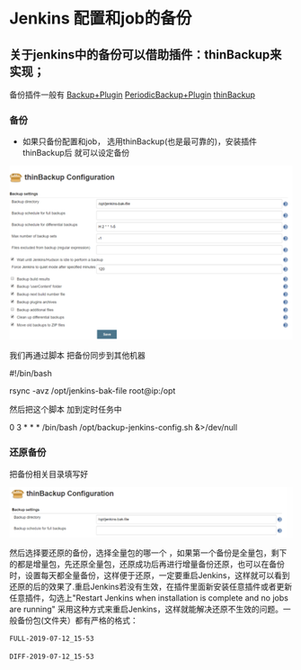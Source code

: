 # Jenkins 配置和job的备份

## 关于jenkins中的备份可以借助插件：thinBackup来实现；

备份插件一般有 [Backup+Plugin](https://wiki.jenkins.io/display/JENKINS/Backup+Plugin)  [PeriodicBackup+Plugin](https://wiki.jenkins.io/display/JENKINS/PeriodicBackup+Plugin)  [thinBackup](https://wiki.jenkins.io/display/JENKINS/thinBackup)

### 备份

- 如果只备份配置和job， 选用thinBackup(也是最可靠的)，安装插件thinBackup后 就可以设定备份

![1562902646542](images/1562902646542.png)



我们再通过脚本 把备份同步到其他机器

\#!/bin/bash

rsync  -avz  /opt/jenkins-bak-file   root@ip:/opt  

然后把这个脚本 加到定时任务中

0 3 * * * /bin/bash /opt/backup-jenkins-config.sh &>/dev/null 

### 还原备份

把备份相关目录填写好

![1562902678514](images/1562902678514.png)

然后选择要还原的备份，选择全量包的哪一个 ，如果第一个备份是全量包，剩下的都是增量包，先还原全量包，还原成功后再进行增量备份还原，也可以在备份时，设置每天都全量备份，这样便于还原，一定要重启Jenkins，这样就可以看到还原的后的效果了.重启Jenkins若没有生效，在插件里面新安装任意插件或者更新任意插件，勾选上"Restart Jenkins when installation is complete and no jobs are running"  采用这种方式来重启Jenkins，这样就能解决还原不生效的问题。一般备份包(文件夹）都有严格的格式：

```
FULL-2019-07-12_15-53

DIFF-2019-07-12_15-53
```

